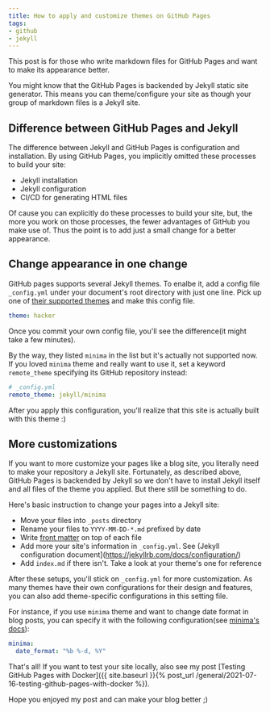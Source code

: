 ```yaml
---
title: How to apply and customize themes on GitHub Pages
tags:
- github
- jekyll
---
```


This post is for those who write markdown files for GitHub Pages and want to make its appearance better. 

You might know that the GitHub Pages is backended by Jekyll static site generator.
This means you can theme/configure your site as though your group of markdown files is a Jekyll site.

## Difference between GitHub Pages and Jekyll

The difference between Jekyll and GitHub Pages is configuration and installation.
By using GitHub Pages, you implicitly omitted these processes to build your site:

 - Jekyll installation
 - Jekyll configuration
 - CI/CD for generating HTML files

Of cause you can explicitly do these processes to build your site, but, the more you work on those processes, the fewer advantages of GitHub you make use of.
Thus the point is to add just a small change for a better appearance.

## Change appearance in one change

GitHub pages supports several Jekyll themes. To enalbe it, add a config file `_config.yml` under your document's root directory with just one line. Pick up one of [their supported themes](https://pages.github.com/themes/) and make this config file.

```yaml
theme: hacker
```

Once you commit your own config file, you'll see the difference(it might take a few minutes).

By the way, they listed `minima` in the list but it's actually not supported now.
If you loved `minima` theme and really want to use it, set a keyword `remote_theme` specifying its GitHub repository instead:

```yaml
# _config.yml
remote_theme: jekyll/minima
```

After you apply this configuration, you'll realize that this site is actually built with this theme :)

## More customizations

If you want to more customize your pages like a blog site, you literally need to make your repository a Jekyll site.
Fortunately, as described above, GitHub Pages is backended by Jekyll so we don't have to install Jekyll itself and all files of the theme you applied. But there still be something to do.

Here's basic instruction to change your pages into a Jekyll site:

 - Move your files into `_posts` directory
 - Rename your files to `YYYY-MM-DD-*.md` prefixed by date
 - Write [front matter](https://jekyllrb.com/docs/front-matter/) on top of each file
 - Add more your site's information in `_config.yml`. See (Jekyll configuration document](https://jekyllrb.com/docs/configuration/)
 - Add `index.md` if there isn't. Take a look at your theme's one for reference

After these setups, you'll stick on `_config.yml` for more customization.
As many themes have their own configurations for their design and features, you can also add theme-specific configurations in this setting file.

For instance, if you use `minima` theme and want to change date format in blog posts, you can specify it with the following configuration(see [minima's docs](https://github.com/jekyll/minima#skins)):

```yaml
minima:
  date_format: "%b %-d, %Y"
```

That's all! If you want to test your site locally, also see my post [Testing GitHub Pages with Docker]({{ site.baseurl }}{% post_url /general/2021-07-16-testing-github-pages-with-docker %}).

Hope you enjoyed my post and can make your blog better ;)
